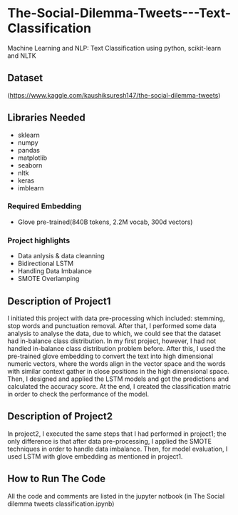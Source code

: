 # The-Social-Dilemma-Tweets---Text-Classification
Machine Learning and NLP: Text Classification using python, scikit-learn and NLTK
## Dataset
(https://www.kaggle.com/kaushiksuresh147/the-social-dilemma-tweets)

## Libraries Needed
- sklearn
- numpy
- pandas
- matplotlib
- seaborn
- nltk
- keras
- imblearn

### Required Embedding 
- Glove pre-trained(840B tokens, 2.2M vocab, 300d vectors)

### Project highlights
- Data anlysis & data cleanning 
- Bidirectional LSTM
- Handling Data Imbalance  
- SMOTE Overlamping 

## Description of Project1
I initiated this project with data pre-processing which included: stemming, stop words and punctuation removal. After that, I  performed some data analysis to analyse the data, due to which, we could see that the dataset had in-balance class distribution. In my first project, however, I had not handled in-balance class distribution problem before. After this, I used the pre-trained glove embedding to convert the text into high dimensional numeric vectors, where the words align in the vector space and the words with similar context gather in close positions in the high dimensional space. Then, I designed and applied the LSTM models and got the predictions and calculated the accuracy score. At the end, I created the classification matric in order to check the performance of the model.
## Description of Project2
In project2, I executed the same steps that I had performed in project1; the only difference is that after data pre-processing, I applied the SMOTE techniques in order to handle data imbalance. Then, for model evaluation, I used LSTM with glove embedding as mentioned in project1.

## How to Run The Code
All the code and comments are listed in the jupyter notbook (in The Social dilemma tweets classification.ipynb)


